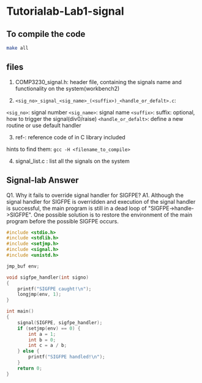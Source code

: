 # Tutorialab-Lab1-signal
## To compile the code
```bash
make all
```
## files
1. COMP3230_signal.h: header file, containing the signals name and functionality on the system(workbench2)

2. `<sig_no>_signal_<sig_name>_(<suffix>)_<handle_or_defalt>.c`: 

`<sig_no>`: signal number
`<sig_name>`: signal name
`<suffix>`: suffix: optional, how to trigger the signal(div0/raise)
`<handle_or_defalt>`: define a new routine or use default handler

3. ref-<filename>: reference code of <filename> in C library included

hints to find them: `gcc -H <filename_to_compile>`

4. signal_list.c : list all the signals on the system

## Signal-lab Answer
Q1. Why it fails to override signal handler for SIGFPE?
A1. Although the signal handler for SIGFPE is overridden and execution of the signal handler is successful, the main program is still in a dead loop of "SIGFPE->handle->SIGFPE". One possible solution is to restore the environment of the main program before the possible SIGFPE occurs.
```c
#include <stdio.h>
#include <stdlib.h>
#include <setjmp.h>
#include <signal.h>
#include <unistd.h>

jmp_buf env;

void sigfpe_handler(int signo)
{
    printf("SIGFPE caught!\n");
    longjmp(env, 1);
}

int main()
{
    signal(SIGFPE, sigfpe_handler);
    if (setjmp(env) == 0) {
        int a = 1;
        int b = 0;
        int c = a / b;
    } else {
        printf("SIGFPE handled!\n");
    }
    return 0;
}
```
